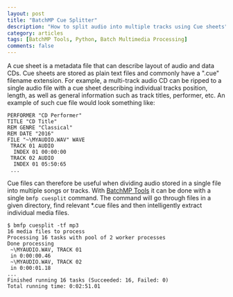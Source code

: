 ```yaml
---
layout: post
title: "BatchMP Cue Splitter"
description: "How to split audio into multiple tracks using Cue sheets"
category: articles
tags: [BatchMP Tools, Python, Batch Multimedia Processing]
comments: false
---
```


A cue sheet is a metadata file that can describe layout of audio and data CDs. Cue sheets are stored as plain text files and commonly have a ".cue" filename extension. For example, a multi-track audio CD can be ripped to a single audio file with a cue sheet describing individual tracks position, length, as well as general information such as track titles, performer, etc.
An example of such cue file would look something like:

````
PERFORMER "CD Performer"
TITLE "CD Title"
REM GENRE "Classical"
REM DATE "2016"
FILE "~\MYAUDIO.WAV" WAVE
 TRACK 01 AUDIO
  INDEX 01 00:00:00
 TRACK 02 AUDIO
  INDEX 01 05:50:65
 ...
````

Cue files can therefore be  useful when dividing audio stored in a single file into multiple songs or tracks.
With [BatchMP Tools](https://github.com/akpw/batch-mp-tools) it can be done with a single ````bmfp cuesplit```` command. The command will go through files in a given directory, find relevant *.cue files and then intelligently extract individual media files.

````
$ bmfp cuesplit -tf mp3
16 media files to process
Processing 16 tasks with pool of 2 worker processes
Done processing
 ~\MYAUDIO.WAV, TRACK 01
 in 0:00:00.46
 ~\MYAUDIO.WAV, TRACK 02
 in 0:00:01.18
...
Finished running 16 tasks (Succeeded: 16, Failed: 0)
Total running time: 0:02:51.01
````
